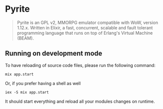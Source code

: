 # Pyrite

> Pyrite is an GPL v2, MMORPG emulator compatible with WoW, version 1.12.x.
> Written in Elixir, a fast, concurrent, scalable and fault tolerant 
> programming language that runs on top of Erlang's Virtual Machine (BEAM).


## Running on development mode

To have reloading of source code files, please run the following
command:

```
mix app.start
```

Or, if you prefer having a shell as well

```
iex -S mix app.start
```

It should start everything and reload all your modules changes on 
runtime.